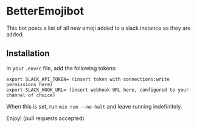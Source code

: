 # BetterEmojibot

This bot posts a list of all new emoji added to a slack instance as they are added. 

## Installation

In your `.envrc` file, add the following tokens:
```
export SLACK_API_TOKEN= (insert token with connections:write permissions here)
export SLACK_HOOK_URL= (insert webhook URL here, configured to your channel of choice)
```

When this is set, run `mix run --no-halt` and leave running indefinitely. 

Enjoy!
(pull requests accepted)